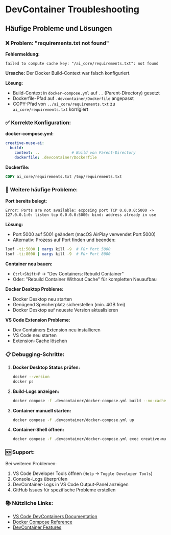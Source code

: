 # DevContainer Troubleshooting

## Häufige Probleme und Lösungen

### ❌ Problem: "requirements.txt not found"
**Fehlermeldung:**
```
failed to compute cache key: "/ai_core/requirements.txt": not found
```

**Ursache:** 
Der Docker Build-Context war falsch konfiguriert.

**Lösung:**
- Build-Context in `docker-compose.yml` auf `..` (Parent-Directory) gesetzt
- Dockerfile-Pfad auf `.devcontainer/Dockerfile` angepasst
- COPY-Pfad von `../ai_core/requirements.txt` zu `ai_core/requirements.txt` korrigiert

### ✅ Korrekte Konfiguration:

**docker-compose.yml:**
```yaml
creative-muse-ai:
  build:
    context: ..              # Build von Parent-Directory
    dockerfile: .devcontainer/Dockerfile
```

**Dockerfile:**
```dockerfile
COPY ai_core/requirements.txt /tmp/requirements.txt
```

### 🔧 Weitere häufige Probleme:

**Port bereits belegt:**
```
Error: Ports are not available: exposing port TCP 0.0.0.0:5000 -> 127.0.0.1:0: listen tcp 0.0.0.0:5000: bind: address already in use
```

**Lösung:**
- Port 5000 auf 5001 geändert (macOS AirPlay verwendet Port 5000)
- Alternativ: Prozess auf Port finden und beenden:
```bash
lsof -ti:5000 | xargs kill -9  # Für Port 5000
lsof -ti:8000 | xargs kill -9  # Für Port 8000
```

**Container neu bauen:**
- `Ctrl+Shift+P` → "Dev Containers: Rebuild Container"
- Oder: "Rebuild Container Without Cache" für kompletten Neuaufbau

**Docker Desktop Probleme:**
- Docker Desktop neu starten
- Genügend Speicherplatz sicherstellen (min. 4GB frei)
- Docker Desktop auf neueste Version aktualisieren

**VS Code Extension Probleme:**
- Dev Containers Extension neu installieren
- VS Code neu starten
- Extension-Cache löschen

### 📋 Debugging-Schritte:

1. **Docker Desktop Status prüfen:**
   ```bash
   docker --version
   docker ps
   ```

2. **Build-Logs anzeigen:**
   ```bash
   docker compose -f .devcontainer/docker-compose.yml build --no-cache
   ```

3. **Container manuell starten:**
   ```bash
   docker compose -f .devcontainer/docker-compose.yml up
   ```

4. **Container-Shell öffnen:**
   ```bash
   docker compose -f .devcontainer/docker-compose.yml exec creative-muse-ai bash
   ```

### 🆘 Support:

Bei weiteren Problemen:
1. VS Code Developer Tools öffnen (`Help` → `Toggle Developer Tools`)
2. Console-Logs überprüfen
3. DevContainer-Logs in VS Code Output-Panel anzeigen
4. GitHub Issues für spezifische Probleme erstellen

### 📚 Nützliche Links:

- [VS Code DevContainers Documentation](https://code.visualstudio.com/docs/devcontainers/containers)
- [Docker Compose Reference](https://docs.docker.com/compose/compose-file/)
- [DevContainer Features](https://containers.dev/features)